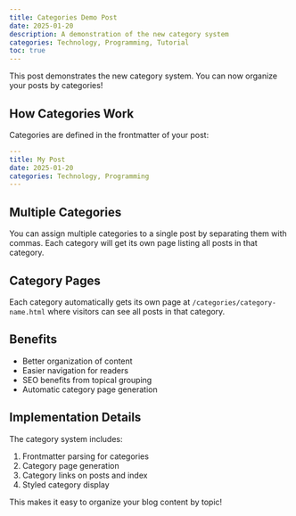 ```yaml
---
title: Categories Demo Post
date: 2025-01-20
description: A demonstration of the new category system
categories: Technology, Programming, Tutorial
toc: true
---
```


This post demonstrates the new category system. You can now organize your posts by categories!

## How Categories Work

Categories are defined in the frontmatter of your post:

```yaml
---
title: My Post
date: 2025-01-20
categories: Technology, Programming
---
```

## Multiple Categories

You can assign multiple categories to a single post by separating them with commas. Each category will get its own page listing all posts in that category.

## Category Pages

Each category automatically gets its own page at `/categories/category-name.html` where visitors can see all posts in that category.

## Benefits

- Better organization of content
- Easier navigation for readers
- SEO benefits from topical grouping
- Automatic category page generation

## Implementation Details

The category system includes:

1. Frontmatter parsing for categories
2. Category page generation
3. Category links on posts and index
4. Styled category display

This makes it easy to organize your blog content by topic!